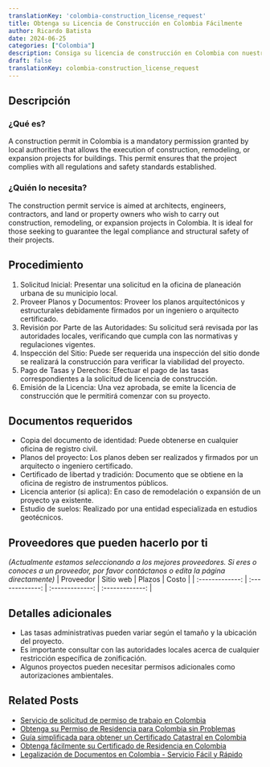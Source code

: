```yaml
---
translationKey: 'colombia-construction_license_request'
title: Obtenga su Licencia de Construcción en Colombia Fácilmente
author: Ricardo Batista
date: 2024-06-25
categories: ["Colombia"]
description: Consiga su licencia de construcción en Colombia con nuestro fácil proceso paso a paso y obtenga la aprobación rápida.
draft: false
translationKey: colombia-construction_license_request
---
```


## Descripción
### ¿Qué es?
A construction permit in Colombia is a mandatory permission granted by local authorities that allows the execution of construction, remodeling, or expansion projects for buildings. This permit ensures that the project complies with all regulations and safety standards established.

### ¿Quién lo necesita?
The construction permit service is aimed at architects, engineers, contractors, and land or property owners who wish to carry out construction, remodeling, or expansion projects in Colombia. It is ideal for those seeking to guarantee the legal compliance and structural safety of their projects.

## Procedimiento

1. Solicitud Inicial: Presentar una solicitud en la oficina de planeación urbana de su municipio local.
2. Proveer Planos y Documentos: Proveer los planos arquitectónicos y estructurales debidamente firmados por un ingeniero o arquitecto certificado.
3. Revisión por Parte de las Autoridades: Su solicitud será revisada por las autoridades locales, verificando que cumpla con las normativas y regulaciones vigentes.
4. Inspección del Sitio: Puede ser requerida una inspección del sitio donde se realizará la construcción para verificar la viabilidad del proyecto.
5. Pago de Tasas y Derechos: Efectuar el pago de las tasas correspondientes a la solicitud de licencia de construcción.
6. Emisión de la Licencia: Una vez aprobada, se emite la licencia de construcción que le permitirá comenzar con su proyecto.

## Documentos requeridos

- Copia del documento de identidad: Puede obtenerse en cualquier oficina de registro civil.
- Planos del proyecto: Los planos deben ser realizados y firmados por un arquitecto o ingeniero certificado.
- Certificado de libertad y tradición: Documento que se obtiene en la oficina de registro de instrumentos públicos.
- Licencia anterior (si aplica): En caso de remodelación o expansión de un proyecto ya existente.
- Estudio de suelos: Realizado por una entidad especializada en estudios geotécnicos.

## Proveedores que pueden hacerlo por ti
_(Actualmente estamos seleccionando a los mejores proveedores. Si eres o conoces a un proveedor, por favor contáctanos o edita la página directamente)_
| Proveedor       |     Sitio web    |      Plazos      |       Costo     |
| :-------------: | :-------------:  |  :-------------: | :-------------: |

## Detalles adicionales

- Las tasas administrativas pueden variar según el tamaño y la ubicación del proyecto.
- Es importante consultar con las autoridades locales acerca de cualquier restricción específica de zonificación.
- Algunos proyectos pueden necesitar permisos adicionales como autorizaciones ambientales.


## Related Posts

- [Servicio de solicitud de permiso de trabajo en Colombia](https://tramitit.com/es/guides/colombia/solicitud_de_permiso_de_trabajo/)
- [Obtenga su Permiso de Residencia para Colombia sin Problemas](https://tramitit.com/es/guides/colombia/permiso_de_residencia/)
- [Guía simplificada para obtener un Certificado Catastral en Colombia](https://tramitit.com/es/guides/colombia/certificado_catastral/)
- [Obtenga fácilmente su Certificado de Residencia en Colombia](https://tramitit.com/es/guides/colombia/certificado_de_residencia/)
- [Legalización de Documentos en Colombia - Servicio Fácil y Rápido](https://tramitit.com/es/guides/colombia/certificado_de_legalizaci%C3%B3n_de_documentos/)
